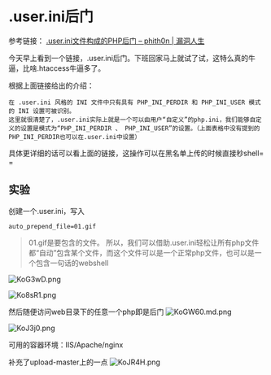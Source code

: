# .user.ini后门
参考链接：
[.user.ini文件构成的PHP后门 – phith0n \| 漏洞人生](http://www.vuln.cn/6001)


今天早上看到一个链接，.user.ini后门。下班回家马上就试了试，这特么真的牛逼，比啥.htaccess牛逼多了。

根据上面链接给出的介绍：
```
在 .user.ini 风格的 INI 文件中只有具有 PHP_INI_PERDIR 和 PHP_INI_USER 模式的 INI 设置可被识别。
这里就很清楚了，.user.ini实际上就是一个可以由用户“自定义”的php.ini，我们能够自定义的设置是模式为“PHP_INI_PERDIR 、 PHP_INI_USER”的设置。（上面表格中没有提到的PHP_INI_PERDIR也可以在.user.ini中设置）
```

具体更详细的话可以看上面的链接，这操作可以在黑名单上传的时候直接秒shell= =

## 实验
创建一个.user.ini，写入
```
auto_prepend_file=01.gif
```
>01.gif是要包含的文件。
所以，我们可以借助.user.ini轻松让所有php文件都“自动”包含某个文件，而这个文件可以是一个正常php文件，也可以是一个包含一句话的webshell

![KoG3wD.png](https://s2.ax1x.com/2019/10/31/KoG3wD.png)

![Ko8sR1.png](https://s2.ax1x.com/2019/10/31/Ko8sR1.png)

然后随便访问web目录下的任意一个php即是后门
![KoGW60.md.png](https://s2.ax1x.com/2019/10/31/KoGW60.md.png)

![KoJ3j0.png](https://s2.ax1x.com/2019/10/31/KoJ3j0.png)

可用的容器环境：IIS/Apache/nginx

补充了upload-master上的一点
![KoJR4H.png](https://s2.ax1x.com/2019/10/31/KoJR4H.png)